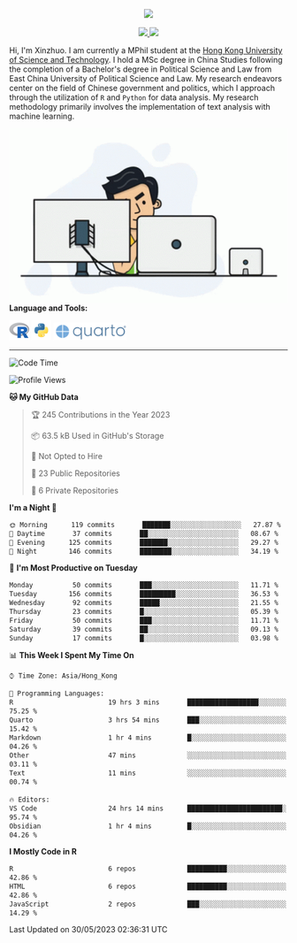 <div align='center'>
<img src='https://readme-typing-svg.herokuapp.com?font=ubuntu&color=4d3900&center=true&lines=HKUST+Mphil+in+SOSC;Focus+on+China;Code+for+PoliSci'/>
</div>

<p align='center'>
 <a href='https://www.linkedin.com/in/xinzhuo-huang-5161011ba/' target='_blank'>
        <img src='https://img.shields.io/badge/linkedin%20-%230077B5.svg?&style=for-the-badge&logo=linkedin&logoColor=white'/>
    </a>
 <a href='https://twitter.com/HsinchoH' target='_blank'>
        <img src='https://img.shields.io/badge/Twitter-1DA1F2?style=for-the-badge&logo=twitter&logoColor=white'/>
    </a>
    </p>
    
Hi, I'm Xinzhuo. I am currently a MPhil student at the [Hong Kong University of Science and Technology](https://sosc.hkust.edu.hk/node/613). I hold a MSc degree in China Studies following the completion of a Bachelor's degree in Political Science and Law from East China University of Political Science and Law. My research endeavors center on the field of Chinese government and politics, which I approach through the utilization of `R` and `Python` for data analysis. My research methodology primarily involves the implementation of text analysis with machine learning.




<img align='right' src="https://github.com/xinzhuohkust/xinzhuohkust/blob/main/programmer.gif" width="590">



**Language and Tools:**  

<code><img height="36" src="https://raw.githubusercontent.com/github/explore/80688e429a7d4ef2fca1e82350fe8e3517d3494d/topics/r/r.png"></code>
<code><img height="36" src="https://raw.githubusercontent.com/github/explore/80688e429a7d4ef2fca1e82350fe8e3517d3494d/topics/python/python.png"></code>
<code><img height="32" src="https://github.com/quarto-dev/quarto-r/blob/main/man/figures/quarto.png"></code>

---
<!--START_SECTION:waka-->
![Code Time](http://img.shields.io/badge/Code%20Time-572%20hrs%2043%20mins-blue)

![Profile Views](http://img.shields.io/badge/Profile%20Views-9-blue)

**🐱 My GitHub Data** 

> 🏆 245 Contributions in the Year 2023
 > 
> 📦 63.5 kB Used in GitHub's Storage 
 > 
> 🚫 Not Opted to Hire
 > 
> 📜 23 Public Repositories 
 > 
> 🔑 6 Private Repositories  
 > 
**I'm a Night 🦉** 

```text
🌞 Morning      119 commits       ███████░░░░░░░░░░░░░░░░░░   27.87 % 
🌆 Daytime       37 commits       ██░░░░░░░░░░░░░░░░░░░░░░░   08.67 % 
🌃 Evening      125 commits       ███████░░░░░░░░░░░░░░░░░░   29.27 % 
🌙 Night        146 commits       ████████░░░░░░░░░░░░░░░░░   34.19 % 

```
📅 **I'm Most Productive on Tuesday** 

```text
Monday          50 commits       ███░░░░░░░░░░░░░░░░░░░░░░   11.71 % 
Tuesday        156 commits       █████████░░░░░░░░░░░░░░░░   36.53 % 
Wednesday       92 commits       █████░░░░░░░░░░░░░░░░░░░░   21.55 % 
Thursday        23 commits       █░░░░░░░░░░░░░░░░░░░░░░░░   05.39 % 
Friday          50 commits       ███░░░░░░░░░░░░░░░░░░░░░░   11.71 % 
Saturday        39 commits       ██░░░░░░░░░░░░░░░░░░░░░░░   09.13 % 
Sunday          17 commits       █░░░░░░░░░░░░░░░░░░░░░░░░   03.98 % 

```


📊 **This Week I Spent My Time On** 

```text
⌚︎ Time Zone: Asia/Hong_Kong

💬 Programming Languages: 
R                        19 hrs 3 mins       ██████████████████░░░░░░░   75.25 % 
Quarto                   3 hrs 54 mins       ███░░░░░░░░░░░░░░░░░░░░░░   15.42 % 
Markdown                 1 hr 4 mins         █░░░░░░░░░░░░░░░░░░░░░░░░   04.26 % 
Other                    47 mins             ░░░░░░░░░░░░░░░░░░░░░░░░░   03.11 % 
Text                     11 mins             ░░░░░░░░░░░░░░░░░░░░░░░░░   00.74 % 

🔥 Editors: 
VS Code                  24 hrs 14 mins      ████████████████████████░   95.74 % 
Obsidian                 1 hr 4 mins         █░░░░░░░░░░░░░░░░░░░░░░░░   04.26 % 

```

**I Mostly Code in R** 

```text
R                        6 repos             ██████████░░░░░░░░░░░░░░░   42.86 % 
HTML                     6 repos             ██████████░░░░░░░░░░░░░░░   42.86 % 
JavaScript               2 repos             ███░░░░░░░░░░░░░░░░░░░░░░   14.29 % 

```



 Last Updated on 30/05/2023 02:36:31 UTC
<!--END_SECTION:waka-->
    
    
    
    
    
    
    
    
